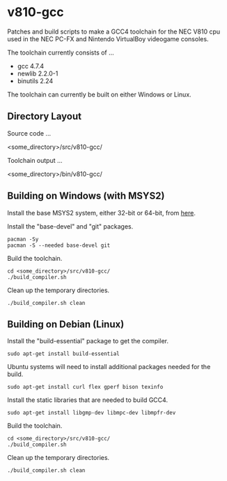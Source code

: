 # v810-gcc
Patches and build scripts to make a GCC4 toolchain for the NEC V810 cpu used in the NEC PC-FX and Nintendo VirtualBoy videogame consoles.

The toolchain currently consists of ...
* gcc 4.7.4
* newlib 2.2.0-1
* binutils 2.24

The toolchain can currently be built on either Windows or Linux.


## Directory Layout

Source code ...

<some_directory>/src/v810-gcc/

Toolchain output ...

<some_directory>/bin/v810-gcc/


## Building on Windows (with MSYS2)

Install the base MSYS2 system, either 32-bit or 64-bit, from [here](https://www.msys2.org/).

Install the "base-devel" and "git" packages.
```
pacman -Sy
pacman -S --needed base-devel git
```

Build the toolchain.
```
cd <some_directory>/src/v810-gcc/
./build_compiler.sh
```

Clean up the temporary directories.
```
./build_compiler.sh clean
```


## Building on Debian (Linux)

Install the "build-essential" package to get the compiler.
```
sudo apt-get install build-essential
```

Ubuntu systems will need to install additional packages needed for the build.
```
sudo apt-get install curl flex gperf bison texinfo
```

Install the static libraries that are needed to build GCC4.
```
sudo apt-get install libgmp-dev libmpc-dev libmpfr-dev
```

Build the toolchain.
```
cd <some_directory>/src/v810-gcc/
./build_compiler.sh
```

Clean up the temporary directories.
```
./build_compiler.sh clean
```
